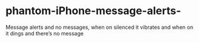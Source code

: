 # phantom-iPhone-message-alerts-
Message alerts and no messages, when on silenced it vibrates and when on it dings and there’s no message

